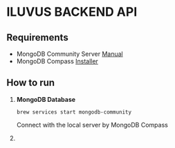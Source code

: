# ILUVUS BACKEND API

## Requirements

- MongoDB Community Server [Manual](https://www.mongodb.com/docs/manual/tutorial/install-mongodb-on-os-x/)
- MongoDB Compass [Installer](https://www.mongodb.com/products/tools/compass)

## How to run

1. **MongoDB Database**

    `brew services start mongodb-community`

    Connect with the local server by MongoDB Compass

2. 
